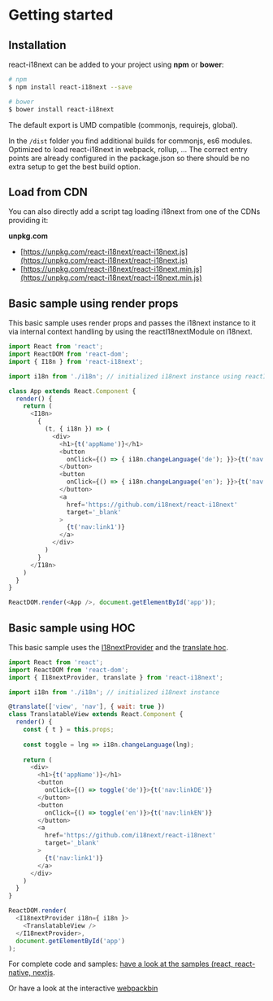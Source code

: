 <!-- toc -->
# Getting started

## Installation

react-i18next can be added to your project using **npm** or **bower**:

```bash
# npm
$ npm install react-i18next --save

# bower
$ bower install react-i18next
```

The default export is UMD compatible (commonjs, requirejs, global).

In the `/dist` folder you find additional builds for commonjs, es6 modules. Optimized to load react-i18next in webpack, rollup, ... The correct entry points are already configured in the package.json so there should be no extra setup to get the best build option.

## Load from CDN

You can also directly add a script tag loading i18next from one of the CDNs providing it:

**unpkg.com**

- [https://unpkg.com/react-i18next/react-i18next.js](https://unpkg.com/react-i18next/react-i18next.js)
- [https://unpkg.com/react-i18next/react-i18next.min.js](https://unpkg.com/react-i18next/react-i18next.min.js)

## Basic sample using render props

This basic sample uses render props and passes the i18next instance to it via internal context handling by using the reactI18nextModule on i18next.

```js
import React from 'react';
import ReactDOM from 'react-dom';
import { I18n } from 'react-i18next';

import i18n from './i18n'; // initialized i18next instance using reactI18nextModule

class App extends React.Component {
  render() {
    return (
      <I18n>
        {
          (t, { i18n }) => (
            <div>
              <h1>{t('appName')}</h1>
              <button 
                onClick={() => { i18n.changeLanguage('de'); }}>{t('nav:linkDE')}
              </button>
              <button
                onClick={() => { i18n.changeLanguage('en'); }}>{t('nav:linkEN')}
              </button>
              <a
                href='https://github.com/i18next/react-i18next'
                target='_blank'
              >
                {t('nav:link1')}
              </a>
            </div>
          )
        }
      </I18n>
    )
  }
}

ReactDOM.render(<App />, document.getElementById('app'));
```

## Basic sample using HOC

This basic sample uses the [I18nextProvider](/components/i18nextprovider.md) and the [translate hoc](/components/translate-hoc.md).

```js
import React from 'react';
import ReactDOM from 'react-dom';
import { I18nextProvider, translate } from 'react-i18next';

import i18n from './i18n'; // initialized i18next instance

@translate(['view', 'nav'], { wait: true })
class TranslatableView extends React.Component {
  render() {
    const { t } = this.props;
    
    const toggle = lng => i18n.changeLanguage(lng);
    
    return (
      <div>
        <h1>{t('appName')}</h1>
        <button 
          onClick={() => toggle('de')}>{t('nav:linkDE')}
        </button>
        <button
          onClick={() => toggle('en')}>{t('nav:linkEN')}
        </button>
        <a
          href='https://github.com/i18next/react-i18next'
          target='_blank'
        >
          {t('nav:link1')}
        </a>
      </div>
    )
  }
}

ReactDOM.render(
  <I18nextProvider i18n={ i18n }>
    <TranslatableView />
  </I18nextProvider>,
  document.getElementById('app')
);
```

For complete code and samples: [have a look at the samples (react, react-native, nextjs](https://github.com/i18next/react-i18next/tree/master/example).

Or have a look at the interactive [webpackbin](https://www.webpackbin.com/bins/-KoCD3kvA-4QJNaHpkxi)

